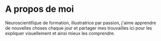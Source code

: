 # A propos de moi  

Neuroscientifique de formation, illustratrice par passion, j'aime apprendre de nouvelles choses chaque jour et partager mes trouvailles ici pour les expliquer visuellement et ainsi mieux les comprendre. 
